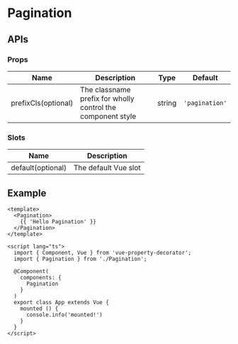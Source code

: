 # Pagination

## APIs

### Props
| Name | Description | Type | Default |
| --- | --- | --- | --- |
| prefixCls(optional) | The classname prefix for wholly control the component style | string | `'pagination'` | 

### Slots
| Name | Description |
| --- | --- |
| default(optional) | The default Vue slot |

## Example

```vue
<template>
  <Pagination>
    {{ 'Hello Pagination' }}
  </Pagination>
</template>

<script lang="ts">
  import { Component, Vue } from 'vue-property-decorator';
  import { Pagination } from './Pagination';

  @Component(
    components: {
      Pagination
    }
  )
  export class App extends Vue {
    mounted () {
      console.info('mounted!')
    }
  }
</script>
```
